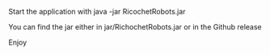 Start the application with java -jar RicochetRobots.jar

You can find the jar either in jar/RichochetRobots.jar or in the Github release

Enjoy
